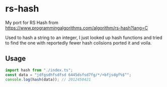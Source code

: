 # rs-hash

My port for RS Hash from https://www.programmingalgorithms.com/algorithm/rs-hash?lang=C

Used to hash a string to an integer, I just looked up hash functions and tried to find the one with reportedly fewer hash colisions ported it and voila.

## Usage

```js
import hash from "./index.ts";
const data = "jdfgsdhfsdfsd 6445dsfsd7fg/*/+bfjsdgf%$^";
console.log(hash(data)); // 2012450421
```
